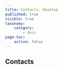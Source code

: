```yaml
---
title: Contacts: Desktop
published: true
visible: true
taxonomy:
    category:
        - docs
page-toc:
    active: false
---
```


## Contacts
